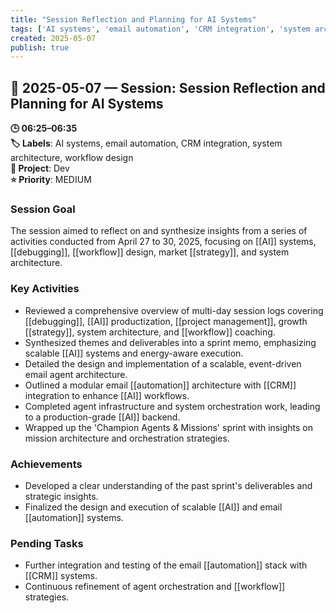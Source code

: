 ```yaml
---
title: "Session Reflection and Planning for AI Systems"
tags: ['AI systems', 'email automation', 'CRM integration', 'system architecture', 'workflow design']
created: 2025-05-07
publish: true
---
```


## 📅 2025-05-07 — Session: Session Reflection and Planning for AI Systems

**🕒 06:25–06:35**  
**🏷️ Labels**: AI systems, email automation, CRM integration, system architecture, workflow design  
**📂 Project**: Dev  
**⭐ Priority**: MEDIUM  


### Session Goal
The session aimed to reflect on and synthesize insights from a series of activities conducted from April 27 to 30, 2025, focusing on [[AI]] systems, [[debugging]], [[workflow]] design, market [[strategy]], and system architecture.

### Key Activities
- Reviewed a comprehensive overview of multi-day session logs covering [[debugging]], [[AI]] productization, [[project management]], growth [[strategy]], system architecture, and [[workflow]] coaching.
- Synthesized themes and deliverables into a sprint memo, emphasizing scalable [[AI]] systems and energy-aware execution.
- Detailed the design and implementation of a scalable, event-driven email agent architecture.
- Outlined a modular email [[automation]] architecture with [[CRM]] integration to enhance [[AI]] workflows.
- Completed agent infrastructure and system orchestration work, leading to a production-grade [[AI]] backend.
- Wrapped up the 'Champion Agents & Missions' sprint with insights on mission architecture and orchestration strategies.

### Achievements
- Developed a clear understanding of the past sprint's deliverables and strategic insights.
- Finalized the design and execution of scalable [[AI]] and email [[automation]] systems.

### Pending Tasks
- Further integration and testing of the email [[automation]] stack with [[CRM]] systems.
- Continuous refinement of agent orchestration and [[workflow]] strategies.
